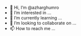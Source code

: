 - 👋 Hi, I’m @azharghumro
- 👀 I’m interested in ...
- 🌱 I’m currently learning ...
- 💞️ I’m looking to collaborate on ...
- 📫 How to reach me ...

<!---
azharghumro/azharghumro is a ✨ special ✨ repository because its `README.md` (this file) appears on your GitHub profile.
You can click the Preview link to take a look at your changes.
--->
